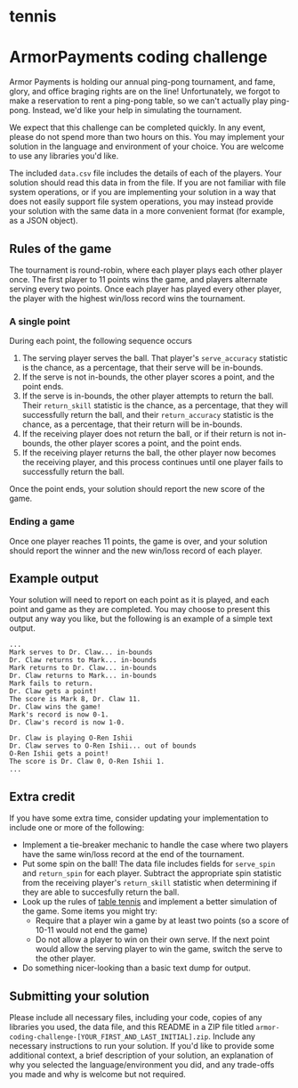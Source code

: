 # tennis
# ArmorPayments coding challenge
Armor Payments is holding our annual ping-pong tournament, and fame, glory, and office braging rights are on the line! Unfortunately, we forgot to make a reservation to rent a ping-pong table, so we can't actually play ping-pong. Instead, we'd like your help in simulating the tournament.

We expect that this challenge can be completed quickly. In any event, please do not spend more than two hours on this. You may implement your solution in the language and environment of your choice. You are welcome to use any libraries you'd like.

The included `data.csv` file includes the details of each of the players. Your solution should read this data in from the file. If you are not familiar with file system operations, or if you are implementing your solution in a way that does not easily support file system operations, you may instead provide your solution with the same data in a more convenient format (for example, as a JSON object).

## Rules of the game
The tournament is round-robin, where each player plays each other player once. The first player to 11 points wins the game, and players alternate serving every two points. Once each player has played every other player, the player with the highest win/loss record wins the tournament.

### A single point
During each point, the following sequence occurs

1. The serving player serves the ball. That player's `serve_accuracy` statistic is the chance, as a percentage, that their serve will be in-bounds.
2. If the serve is not in-bounds, the other player scores a point, and the point ends.
3. If the serve is in-bounds, the other player attempts to return the ball. Their `return_skill` statistic is the chance, as a percentage, that they will successfully return the ball, and their `return_accuracy` statistic is the chance, as a percentage, that their return will be in-bounds.
4. If the receiving player does not return the ball, or if their return is not in-bounds, the other player scores a point, and the point ends.
5. If the receiving player returns the ball, the other player now becomes the receiving player, and this process continues until one player fails to successfully return the ball.

Once the point ends, your solution should report the new score of the game.

### Ending a game
Once one player reaches 11 points, the game is over, and your solution should report the winner and the new win/loss record of each player.

## Example output
Your solution will need to report on each point as it is played, and each point and game as they are completed. You may choose to present this output any way you like, but the following is an example of a simple text output.

    ...
    Mark serves to Dr. Claw... in-bounds
    Dr. Claw returns to Mark... in-bounds
    Mark returns to Dr. Claw... in-bounds
    Dr. Claw returns to Mark... in-bounds
    Mark fails to return.
    Dr. Claw gets a point!
    The score is Mark 8, Dr. Claw 11.
    Dr. Claw wins the game!
    Mark's record is now 0-1.
    Dr. Claw's record is now 1-0.
    
    Dr. Claw is playing O-Ren Ishii
    Dr. Claw serves to O-Ren Ishii... out of bounds
    O-Ren Ishii gets a point!
    The score is Dr. Claw 0, O-Ren Ishii 1.
    ...

## Extra credit
If you have some extra time, consider updating your implementation to include one or more of the following:

 * Implement a tie-breaker mechanic to handle the case where two players have the same win/loss record at the end of the tournament.
 * Put some spin on the ball! The data file includes fields for `serve_spin` and `return_spin` for each player. Subtract the appropriate spin statistic from the receiving player's `return_skill` statistic when determining if they are able to succesfully return the ball.
 * Look up the rules of [table tennis](https://en.wikipedia.org/wiki/Table_tennis) and implement a better simulation of the game. Some items you might try:
   * Require that a player win a game by at least two points (so a score of 10-11 would not end the game)
   * Do not allow a player to win on their own serve. If the next point would allow the serving player to win the game, switch the serve to the other player.
 * Do something nicer-looking than a basic text dump for output.

## Submitting your solution
Please include all necessary files, including your code, copies of any libraries you used, the data file, and this README in a ZIP file titled `armor-coding-challenge-[YOUR_FIRST_AND_LAST_INITIAL].zip`. Include any necessary instructions to run your solution. If you'd like to provide some additional context, a brief description of your solution, an explanation of why you selected the language/environment you did, and any trade-offs you made and why is welcome but not required.

